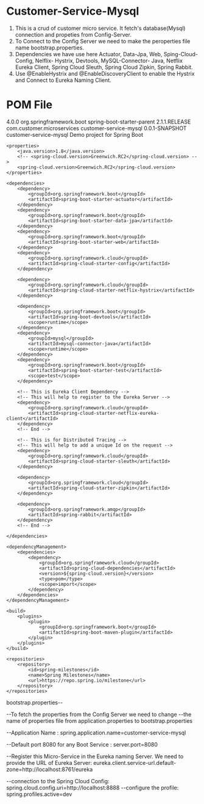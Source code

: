 
# Customer-Service-Mysql 
  1) This is a crud of customer micro service. It fetch's database(Mysql) connection and propeties from Config-Server.
  2) To Connect to the Config Server we need to make the peroperties file name bootstrap.properties.
  3) Dependencies we have use here Actuator, Data-Jpa, Web, Sping-Cloud-Config, Nelflix- Hystrix, Devtools, MySQL-Connector-        Java, Netflix Eureka Client, Spring Cloud Sleuth, Spring Cloud Zipkin, Spring Rabbit.
  4) Use @EnableHystrix and @EnableDiscoveryClient to enable the Hystrix and Connect to Eureka Naming Client.
  
  
  # POM File
  
<?xml version="1.0" encoding="UTF-8"?>
<project xmlns="http://maven.apache.org/POM/4.0.0" xmlns:xsi="http://www.w3.org/2001/XMLSchema-instance"
	xsi:schemaLocation="http://maven.apache.org/POM/4.0.0 http://maven.apache.org/xsd/maven-4.0.0.xsd">
	<modelVersion>4.0.0</modelVersion>
	<parent>
		<groupId>org.springframework.boot</groupId>
		<artifactId>spring-boot-starter-parent</artifactId>
		<version>2.1.1.RELEASE</version>
		<relativePath /> <!-- lookup parent from repository -->
	</parent>
	<groupId>com.customer.microservices</groupId>
	<artifactId>customer-service-mysql</artifactId>
	<version>0.0.1-SNAPSHOT</version>
	<name>customer-service-mysql</name>
	<description>Demo project for Spring Boot</description>

	<properties>
		<java.version>1.8</java.version>
		<!-- <spring-cloud.version>Greenwich.RC2</spring-cloud.version> -->
		<spring-cloud.version>Greenwich.RC2</spring-cloud.version>
	</properties>

	<dependencies>
		<dependency>
			<groupId>org.springframework.boot</groupId>
			<artifactId>spring-boot-starter-actuator</artifactId>
		</dependency>
		<dependency>
			<groupId>org.springframework.boot</groupId>
			<artifactId>spring-boot-starter-data-jpa</artifactId>
		</dependency>
		<dependency>
			<groupId>org.springframework.boot</groupId>
			<artifactId>spring-boot-starter-web</artifactId>
		</dependency>
		<dependency>
			<groupId>org.springframework.cloud</groupId>
			<artifactId>spring-cloud-starter-config</artifactId>
		</dependency>

		<dependency>
			<groupId>org.springframework.cloud</groupId>
			<artifactId>spring-cloud-starter-netflix-hystrix</artifactId>
		</dependency>

		<dependency>
			<groupId>org.springframework.boot</groupId>
			<artifactId>spring-boot-devtools</artifactId>
			<scope>runtime</scope>
		</dependency>
		<dependency>
			<groupId>mysql</groupId>
			<artifactId>mysql-connector-java</artifactId>
			<scope>runtime</scope>
		</dependency>
		<dependency>
			<groupId>org.springframework.boot</groupId>
			<artifactId>spring-boot-starter-test</artifactId>
			<scope>test</scope>
		</dependency>

		<!-- This is Eureka Client Dependency -->
		<!-- This will help to register to the Eureka Server -->
		<dependency>
			<groupId>org.springframework.cloud</groupId>
			<artifactId>spring-cloud-starter-netflix-eureka-client</artifactId>
		</dependency>
		<!-- End -->

		<!-- This is for Distributed Tracing -->
		<!-- This will help to add a unique Id on the request -->
		<dependency>
			<groupId>org.springframework.cloud</groupId>
			<artifactId>spring-cloud-starter-sleuth</artifactId>
		</dependency>

		<dependency>
			<groupId>org.springframework.cloud</groupId>
			<artifactId>spring-cloud-starter-zipkin</artifactId>
		</dependency>

		<dependency>
			<groupId>org.springframework.amqp</groupId>
			<artifactId>spring-rabbit</artifactId>
		</dependency>
		<!-- End -->

	</dependencies>

	<dependencyManagement>
		<dependencies>
			<dependency>
				<groupId>org.springframework.cloud</groupId>
				<artifactId>spring-cloud-dependencies</artifactId>
				<version>${spring-cloud.version}</version>
				<type>pom</type>
				<scope>import</scope>
			</dependency>
		</dependencies>
	</dependencyManagement>

	<build>
		<plugins>
			<plugin>
				<groupId>org.springframework.boot</groupId>
				<artifactId>spring-boot-maven-plugin</artifactId>
			</plugin>
		</plugins>
	</build>

	<repositories>
		<repository>
			<id>spring-milestones</id>
			<name>Spring Milestones</name>
			<url>https://repo.spring.io/milestone</url>
		</repository>
	</repositories>

</project>

bootstrap.properties--

--To fetch the properties from the Config Server we need to change
--the name of properties file from application.properties to bootstrap.properties 


--Application Name : spring.application.name=customer-service-mysql

--Default port 8080 for any Boot Service : server.port=8080


--Register this Micro-Service in the Eureka naming Server. We need to provide the URL of Eureka Server: eureka.client.service-url.default-zone=http://localhost:8761/eureka




--connection to the Spring Cloud Config: spring.cloud.config.uri=http://localhost:8888
--configure the profile: spring.profiles.active=dev



